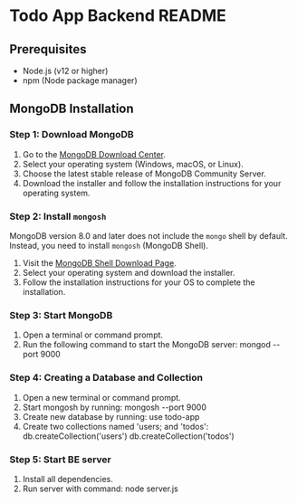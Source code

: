 # Todo App Backend README

## Prerequisites

- Node.js (v12 or higher)
- npm (Node package manager)

## MongoDB Installation

### Step 1: Download MongoDB

1. Go to the [MongoDB Download Center](https://www.mongodb.com/try/download/community).
2. Select your operating system (Windows, macOS, or Linux).
3. Choose the latest stable release of MongoDB Community Server.
4. Download the installer and follow the installation instructions for your operating system.

### Step 2: Install `mongosh`

MongoDB version 8.0 and later does not include the `mongo` shell by default. Instead, you need to install `mongosh` (MongoDB Shell).

1. Visit the [MongoDB Shell Download Page](https://www.mongodb.com/try/download/shell).
2. Select your operating system and download the installer.
3. Follow the installation instructions for your OS to complete the installation.

### Step 3: Start MongoDB

1. Open a terminal or command prompt.
2. Run the following command to start the MongoDB server:
   mongod --port 9000
   
### Step 4: Creating a Database and Collection

1. Open a new terminal or command prompt.
2. Start mongosh by running:
   mongosh --port 9000
3. Create new database by running:
   use todo-app
4. Create two collections named 'users; and 'todos':
   db.createCollection('users')
   db.createCollection('todos')

### Step 5: Start BE server

1. Install all dependencies.
2. Run server with command:
   node server.js
